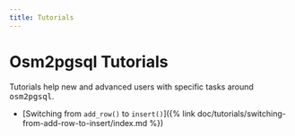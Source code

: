 ```yaml
---
title: Tutorials
---
```


# Osm2pgsql Tutorials

<p>Tutorials help new and advanced users with specific tasks around
<tt>osm2pgsql</tt>.</p>

* [Switching from `add_row()` to `insert()`]({% link doc/tutorials/switching-from-add-row-to-insert/index.md %})

